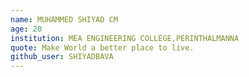 ```yaml
---
name: MUHAMMED SHIYAD CM
age: 20
institution: MEA ENGINEERING COLLEGE,PERINTHALMANNA
quote: Make World a better place to live.
github_user: SHIYADBAVA
---
```

